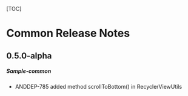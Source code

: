 [TOC]
# Common Release Notes
## 0.5.0-alpha
##### Sample-common
* ANDDEP-785 added method scrollToBottom() in RecyclerViewUtils